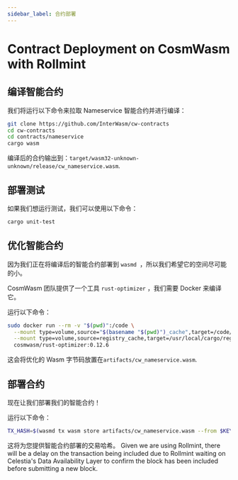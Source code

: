 ```yaml
---
sidebar_label: 合约部署
---
```


# Contract Deployment on CosmWasm with Rollmint
<!-- markdownlint-disable MD013 -->

## 编译智能合约

我们将运行以下命令来拉取 Nameservice 智能合约并进行编译：

```sh
git clone https://github.com/InterWasm/cw-contracts
cd cw-contracts
cd contracts/nameservice
cargo wasm
```

编译后的合约输出到：`target/wasm32-unknown-unknown/release/cw_nameservice.wasm`.

## 部署测试

如果我们想运行测试，我们可以使用以下命令：

```sh
cargo unit-test
```

## 优化智能合约

因为我们正在将编译后的智能合约部署到 `wasmd `，所以我们希望它的空间尽可能的小。

CosmWasm 团队提供了一个工具 `rust-optimizer` ，我们需要 Docker 来编译它。

运行以下命令：

```sh
sudo docker run --rm -v "$(pwd)":/code \
  --mount type=volume,source="$(basename "$(pwd)")_cache",target=/code/target \
  --mount type=volume,source=registry_cache,target=/usr/local/cargo/registry \
  cosmwasm/rust-optimizer:0.12.6
```

这会将优化的 Wasm 字节码放置在`artifacts/cw_nameservice.wasm`.

## 部署合约

现在让我们部署我们的智能合约！

运行以下命令：

```sh
TX_HASH=$(wasmd tx wasm store artifacts/cw_nameservice.wasm --from $KEY_NAME --keyring-backend test $TXFLAG --output json -y | jq -r '.txhash') 
```

这将为您提供智能合约部署的交易哈希。 Given we are using Rollmint, there will be a delay on the transaction being included due to Rollmint waiting on Celestia's Data Availability Layer to confirm the block has been included before submitting a new block.

